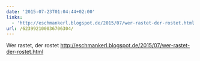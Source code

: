 ```yaml
---
date: '2015-07-23T01:04:44+02:00'
links:
  - 'http://eschmankerl.blogspot.de/2015/07/wer-rastet-der-rostet.html'
url: /623992100036706304/
---
```

Wer rastet, der rostet http://eschmankerl.blogspot.de/2015/07/wer-rastet-der-rostet.html

